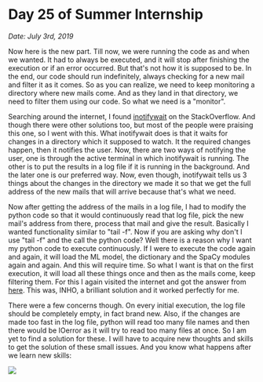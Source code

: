 # Day 25 of Summer Internship

*Date: July 3rd, 2019*

Now here is the new part. Till now, we were running the code as and when we wanted. It had to always be executed, and it will stop after finishing the execution or if an error occurred. But that's not how it is supposed to be. In the end, our code should run indefinitely, always checking for a new mail and filter it as it comes. So as you can realize, we need to keep monitoring a directory where new mails come. And as they land in that directory, we need to filter them using our code. So what we need is a "monitor".

Searching around the internet, I found [inotifywait](https://linux.die.net/man/1/inotifywait) on the StackOverflow. And though there were other solutions too, but most of the people were praising this one, so I went with this. What inotifywait does is that it waits for changes in a directory which it supposed to watch. It the required changes happen, then it notifies the user. Now, there are two ways of notifying the user, one is through the active terminal in which inotifywait is running. The other is to put the results in a log file if it is running in the background. And the later one is our preferred way. Now, even though, inotifywait tells us 3 things about the changes in the directory we made it so that we get the full address of the new mails that will arrive because that's what we need.

Now after getting the address of the mails in a log file, I had to modify the python code so that it would continuously read that log file, pick the new mail's address from there, process that mail and give the result. Basically I wanted functionality similar to "tail -f". Now if you are asking why don't I use "tail -f" and the call the python code? Well there is a reason why I want my python code to execute continuously. If I were to execute the code again and again, it will load the ML model, the dictionary and the SpaCy modules again and again. And this will require time. So what I want is that on the first execution, it will load all these things once and then as the mails come, keep filtering them. For this I again visited the internet and got the answer from [here](https://stackoverflow.com/questions/25537237/python-read-file-continuously-even-after-it-has-been-logrotated). This was, INHO, a brilliant solution and it worked perfectly for me.

There were a few concerns though. On every initial execution, the log file should be completely empty, in fact brand new. Also, if the changes are made too fast in the log file, python will read too many file names and then there would be IOerror as it will try to read too many files at once. So I am yet to find a solution for these. I will have to acquire new thoughts and skills to get the solution of these small issues. And you know what happens after we learn new skills:

![](https://imgs.xkcd.com/comics/regular_expressions.png)
